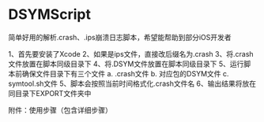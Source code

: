 # DSYMScript
简单好用的解析.crash、.ips崩溃日志脚本，希望能帮助到部分iOS开发者

1、首先要安装了Xcode
2、如果是ips文件，直接改后缀名为.crash
3、将.crash文件放置在脚本同级目录下
4、将.DSYM文件放置在脚本同级目录下
5、运行脚本前确保文件目录下有三个文件
    a.  .crash文件
    b.  对应包的DSYM文件
    c.  symtool.sh文件
5、脚本会按照当前时间格式化.crash文件名
6、输出结果将放在同目录下EXPORT文件夹中


附件：使用步骤（包含详细步骤）
